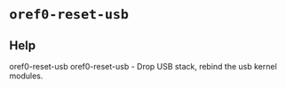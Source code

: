 # `oref0-reset-usb`

## Help
oref0-reset-usb
oref0-reset-usb - Drop USB stack, rebind the usb kernel modules.
